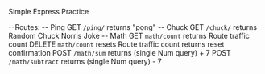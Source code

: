 Simple Express Practice

--Routes:
      -- Ping
        GET `/ping/`
            returns "pong"
    -- Chuck
        GET `/chuck/`
            returns Random Chuck Norris Joke
    -- Math
        GET `math/count`
            returns Route traffic count
        DELETE `math/count`
            resets Route traffic count 
            returns reset confirmation
        POST `/math/sum`
            returns (single Num query) + 7
        POST `/math/subtract`
            returns (single Num query) - 7
